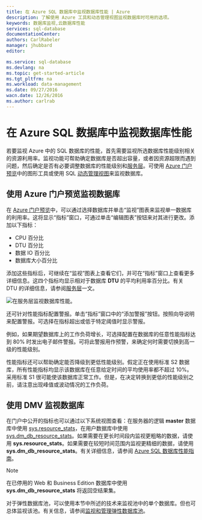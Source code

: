 ```yaml
---
title: 在 Azure SQL 数据库中监视数据库性能 | Azure
description: 了解使用 Azure 工具和动态管理视图监视数据库时可用的选项。
keywords: 数据库监视,云数据库性能
services: sql-database
documentationCenter: 
authors: CarlRabeler
manager: jhubbard
editor: 

ms.service: sql-database
ms.devlang: na
ms.topic: get-started-article
ms.tgt_pltfrm: na
ms.workload: data-management
ms.date: 09/27/2016
wacn.date: 12/26/2016
ms.author: carlrab
---
```


# 在 Azure SQL 数据库中监视数据库性能
若要监视 Azure 中的 SQL 数据库的性能，首先需要监视所选数据库性能级别相关的资源利用率。监视功能可帮助确定数据库是否超出容量，或者因资源超限而遇到问题，然后确定是否有必要调整数据库的性能级别和[服务层](./sql-database-service-tiers.md)。可使用 [Azure 门户预览](https://portal.azure.cn)中的图形工具或使用 SQL [动态管理视图](https://msdn.microsoft.com/zh-cn/library/ms188754.aspx)来监视数据库。

## 使用 Azure 门户预览监视数据库

在 [Azure 门户预览](https://portal.azure.cn)中，可以通过选择数据库并单击“监视”图表来监视单一数据库的利用率。这将显示“指标”窗口，可通过单击“编辑图表”按钮来对其进行更改。添加以下指标：

- CPU 百分比
- DTU 百分比
- 数据 IO 百分比
- 数据库大小百分比

添加这些指标后，可继续在“监视”图表上查看它们，并可在“指标”窗口上查看更多详细信息。这四个指标均显示相对于数据库 **DTU** 的平均利用率百分比。有关 DTU 的详细信息，请参阅[服务层](./sql-database-service-tiers.md)一文。

![在服务层监视数据库性能。](./media/sql-database-service-tiers/sqldb_service_tier_monitoring.png)

还可针对性能指标配置警报。单击“指标”窗口中的“添加警报”按钮。按照向导说明来配置警报。可选择在指标超出或低于特定阈值时显示警报。

例如，如果期望数据库上的工作负荷增长，可选择配置在数据库的任意性能指标达到 80% 时发出电子邮件警报。可将此警报用作预警，来确定何时需要切换到高一级的性能级别。

性能指标还可以帮助确定能否降级到更低性能级别。假定正在使用标准 S2 数据库，所有性能指标均显示该数据库在任意给定时间的平均使用率都不超过 10%。采用标准 S1 很可能使该数据库正常工作。但是，在决定转换到更低的性能级别之前，请注意出现峰值或波动情况的工作负荷。

## 使用 DMV 监视数据库

在门户中公开的指标也可以通过以下系统视图查看：在服务器的逻辑 **master** 数据库中使用 [sys.resource\_stats](https://msdn.microsoft.com/zh-cn/library/dn269979.aspx)，在用户数据库中使用 [sys.dm\_db\_resource\_stats](https://msdn.microsoft.com/zh-cn/library/dn800981.aspx)。如果需要在更长时间段内监视更粗略的数据，请使用 **sys.resource\_stats**。如果需要在较短时间范围内监视更精细的数据，请使用 **sys.dm\_db\_resource\_stats**。有关详细信息，请参阅 [Azure SQL 数据库性能指南](./sql-database-performance-guidance.md#monitoring-resource-use-with-sysresourcestats)。

>[!NOTE]
> 在已停用的 Web 和 Business Edition 数据库中使用 **sys.dm\_db\_resource\_stats** 将返回空结果集。

对于弹性数据库池，可以使用本节中所述的技术来监视池中的单个数据库。但也可总体监视该池。有关信息，请参阅[监视和管理弹性数据库池](./sql-database-elastic-pool-manage-portal.md)。

<!---HONumber=Mooncake_Quality_Review_1215_2016-->